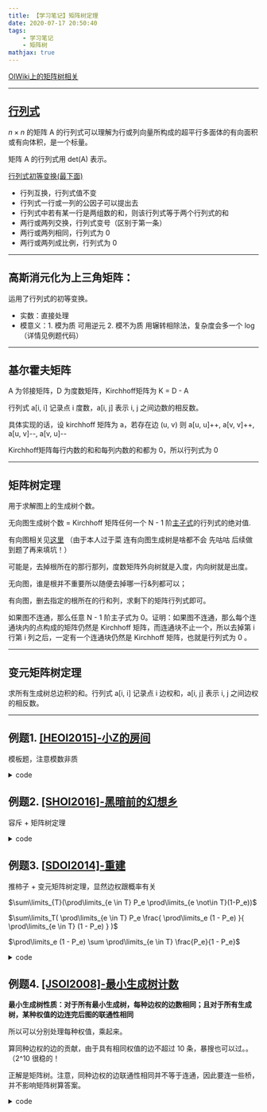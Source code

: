 ```yaml
---
title: 【学习笔记】矩阵树定理
date: 2020-07-17 20:50:40
tags: 
    - 学习笔记
    - 矩阵树
mathjax: true
---
```


[OIWiki上的矩阵树相关](https://oi-wiki.org/graph/matrix-tree/)

-----

## [行列式](https://blog.csdn.net/qq_36396104/article/details/89298227)

$n \times n$ 的矩阵 A 的行列式可以理解为行或列向量所构成的超平行多面体的有向面积或有向体积，是一个标量。

矩阵 A 的行列式用 det(A) 表示。

[行列式初等变换(最下面)](https://baike.baidu.com/item/%E5%88%9D%E7%AD%89%E5%8F%98%E6%8D%A2/10648400?fr=aladdin#2)

* 行列互换，行列式值不变
* 行列式一行或一列的公因子可以提出去
* 行列式中若有某一行是两组数的和，则该行列式等于两个行列式的和
* 两行或两列交换，行列式变号（区别于第一条）
* 两行或两列相同，行列式为 0
* 两行或两列成比例，行列式为 0

-----

## 高斯消元化为上三角矩阵：

运用了行列式的初等变换。

* 实数：直接处理
* 模意义：1. 模为质 可用逆元  2. 模不为质 用辗转相除法，复杂度会多一个 log（详情见例题代码）

-----

## 基尔霍夫矩阵

A 为邻接矩阵，D 为度数矩阵，Kirchhoff矩阵为 K = D - A

行列式 a[i, i] 记录点 i 度数，a[i, j] 表示 i, j 之间边数的相反数。

具体实现的话，设 kirchhoff 矩阵为 a，若存在边 (u, v) 则 a[u, u]++, a[v, v]++, a[u, v]--, a[v, u]--

Kirchhoff矩阵每行内数的和和每列内数的和都为 0，所以行列式为 0

-----

## 矩阵树定理

用于求解图上的生成树个数。

无向图生成树个数 = Kirchhoff 矩阵任何一个 N - 1 阶[主子式](https://baike.baidu.com/item/%E4%B8%BB%E5%AD%90%E5%BC%8F/2671796?fr=aladdin)的行列式的绝对值.

有向图相关见[这里](https://www.xht37.com/%E7%9F%A9%E9%98%B5%E6%A0%91%E5%AE%9A%E7%90%86-%E5%AD%A6%E4%B9%A0%E7%AC%94%E8%AE%B0/) （由于本人过于菜 连有向图生成树是啥都不会 先咕咕 后续做到题了再来填坑！）

可能是，去掉根所在的那行那列，度数矩阵外向树就是入度，内向树就是出度。

无向图，谁是根并不重要所以随便去掉哪一行&列都可以；

有向图，删去指定的根所在的行和列，求剩下的矩阵行列式即可。

如果图不连通，那么任意 N - 1 阶主子式为 0。证明：如果图不连通，那么每个连通块内的点构成的矩阵仍然是 Kirchhoff 矩阵，而连通块不止一个，所以去掉第 i 行第 i 列之后，一定有一个连通块仍然是 Kirchhoff 矩阵，也就是行列式为 0 。

-----

## 变元矩阵树定理

求所有生成树总边积的和。行列式 a[i, i] 记录点 i 边权和，a[i, j] 表示 i, j 之间边权的相反数。

-----

## 例题1. [[HEOI2015]-小Z的房间](https://www.luogu.com.cn/problem/P4111)

模板题，注意模数非质

<details>
    <summary>code</summary>
    ``` c++
    #include <bits/stdc++.h>
    #define rep(i, x, y) for (int i = x; i <= y; i++)
    using namespace std;

    const int mod = 1e9;
    const int dir[][2] = {{0, 1}, {1, 0}};
    typedef long long ll;
    ll n, m, a[100][100], id[10][10], idx;
    char s[10][10];

    int main() {
        cin >> n >> m;
        rep(i, 1, n) {
            scanf("%s", s[i] + 1);
            rep(j, 1, m)
                if (s[i][j] == '.') id[i][j] = ++idx;
        }
        rep(i, 1, n) {
            rep(j, 1, m) {
                if (id[i][j]) {
                    rep(k, 0, 1) {
                        int tx = i + dir[k][0], ty = j + dir[k][1];
                        if (tx > n || ty > m || !id[tx][ty]) continue;
                        int x = id[i][j], y = id[tx][ty];
                        a[x][x]++, a[y][y]++, a[x][y]--, a[y][x]--;
                    }
                }
            }
        }
        ll ans = 1;
        rep(i, 1, idx - 1) {  // n - 1 阶主子式
            rep(j, i + 1, idx - 1) {
                while (a[j][i]) {  // 在模意义下用辗转相除法，类比 gcd(a, b) = gcd(b, a % b) 直到 b = 0，用第 i 行消第 j 行
                    ll d = a[i][i] / a[j][i];
                    rep(k, i, idx - 1)
                        a[i][k] = (a[i][k] - d * a[j][k] % mod + mod) % mod;
                    swap(a[i], a[j]), ans = -ans;
                }
            }
            ans = (ans * a[i][i] % mod + mod) % mod;
        }
        printf("%lld\n", ans);
        return 0;
    }
    ```
</details>

## 例题2. [[SHOI2016]-黑暗前的幻想乡](https://www.luogu.com.cn/problem/P4336)

容斥 + 矩阵树定理

<details>
    <summary>code</summary>
    ``` c++
    #include <bits/stdc++.h>
    #define rep(i, x, y) for (int i = x; i <= y; i++)
    using namespace std;

    const int mod = 1e9 + 7;
    typedef long long ll;
    typedef pair<int, int> pii;
    ll n, a[20][20], res;
    vector<pii> g[20];

    int main() {
        cin >> n;
        rep(i, 1, n - 1) {
            int m, x, y; scanf("%d", &m);
            while (m--) {
                scanf("%d%d", &x, &y);
                g[i].push_back(make_pair(x, y));
            }
        }
        rep(s, 0, (1 << (n - 1)) - 1) {
            int cnt = 0;
            memset(a, 0, sizeof(a));
            rep(i, 1, n) {
                if (s & (1 << (i - 1))) {
                    ++cnt;
                    for (int j = 0; j < g[i].size(); j++) {
                        int x = g[i][j].first, y = g[i][j].second;
                        a[x][x]++, a[y][y]++, a[x][y]--, a[y][x]--;
                    }
                }
            }
            ll ans = 1;
            rep(i, 1, n - 1) {
                rep(j, i + 1, n - 1) {
                    while (a[j][i]) {
                        ll d = a[i][i] / a[j][i];
                        rep(k, i, n - 1)
                            a[i][k] = (a[i][k] - d * a[j][k] % mod + mod) % mod;
                        swap(a[i], a[j]), ans = -ans;
                    }
                }
                ans = (ans * a[i][i] % mod + mod) % mod;
            }
            res = (res + ((n - 1 - cnt) & 1 ? -1ll : 1ll) * ans + mod) % mod;  // !!!
        }
        printf("%lld\n", res);
        return 0;
    }
    ```
</details>

## 例题3. [[SDOI2014]-重建](https://www.luogu.com.cn/problem/P3317)

推柿子 + 变元矩阵树定理，显然边权跟概率有关

$\sum\limits_{T}(\prod\limits_{e \in T} P_e \prod\limits_{e \not\in T}(1-P_e))$

$\sum\limits_T( \prod\limits_{e \in T} P_e \frac{ \prod\limits_e (1 - P_e) }{ \prod\limits_{e \in T} (1 - P_e) } )$

$\prod\limits_e (1 - P_e) \sum \prod\limits_{e \in T} \frac{P_e}{1 - P_e}$

<details>
    <summary>code</summary>
    ``` c++
    #include <bits/stdc++.h>
    #define rep(i, x, y) for (int i = x; i <= y; i++)
    using namespace std;

    const int N = 55;
    const double eps = 1e-9;
    int n;
    double D[N][N], ans = 1.0;

    double solve() {
        bool ff = 0;
        double ret = 1.0;
        int N = n - 1;
        rep(i, 1, N) {
            int mx = i;
            rep(j, i + 1, N)
                if (D[mx][i] < D[j][i]) mx = j;
            if (mx != i) ff ^= 1, swap(D[mx], D[i]);
            if (D[i][i] > -eps && D[i][i] < eps) return 0.0;
            rep(j, i + 1, N) {
                double t = D[j][i] / D[i][i];
                rep(k, i, N) D[j][k] -= t * D[i][k];
            }
            ret *= D[i][i];
        }
        if (ff) ret *= -1.0;
        return ret;
    }

    int main() {
        cin >> n;
        rep(i, 1, n) rep(j, 1, n) cin >> D[i][j];
        rep(i, 1, n)
            rep(j, 1, n) {
                if (fabs(D[i][j]) < eps) D[i][j] = eps;
                else if (fabs(1.0 - D[i][j]) < eps) D[i][j] = 1.0 - eps;
                if (j > i) ans *= (1 - D[i][j]);
                D[i][j] /= (1.0 - D[i][j]);
            }
        rep(i, 1, n)
            rep(j, 1, n)
                if (i != j)
                    D[i][i] += D[i][j], D[i][j] *= -1;
        printf("%.5lf\n", ans * solve());
        return 0;
    }
    ```
</details>

## 例题4. [[JSOI2008]-最小生成树计数](https://www.luogu.com.cn/problem/P4208)

**最小生成树性质：对于所有最小生成树，每种边权的边数相同；且对于所有生成树，某种权值的边连完后图的联通性相同**

所以可以分别处理每种权值，乘起来。

算同种边权的边的贡献，由于具有相同权值的边不超过 10 条，暴搜也可以过。。（2^10 很稳的！

正解是矩阵树。注意，同种边权的边联通性相同并不等于连通，因此要连一些桥，并不影响矩阵树算答案。

<details>
    <summary>code</summary>
    ``` c++
    #include <bits/stdc++.h>
    #define rep(i, x, y) for (int i = x; i <= y; i++)
    using namespace std;

    const int mod = 31011, N = 105, M = 1e3 + 10;
    typedef long long ll;
    ll n, m, ans = 1, num;
    ll fa[N], fat[N], id[M << 1], a[N][N];
    struct node {
        ll u, v, w;
        bool operator < (const node &a) const { return w < a.w; }
    }e[M], t[M];

    int getfa(int x) {
        return fa[x] == x ? x : fa[x] = getfa(fa[x]);
    }
    int getfa2(int x) {
        return fat[x] == x ? x : fat[x] = getfa2(fat[x]);
    }

    ll Gauss(ll n) {
        ll ret = 1;
        rep(i, 1, n - 1) {
            rep(j, i + 1, n - 1) {
                while (a[j][i]) {
                    ll d = a[i][i] / a[j][i];
                    rep(k, i, n - 1)
                        a[i][k] = (a[i][k] - d * a[j][k] % mod + mod) % mod;
                    swap(a[i], a[j]), ret = -ret;
                }
            }
            ret = (ret * a[i][i] % mod + mod) % mod;
        }
        return ret;
    }

    void calc(int l, int r) {
        int cnt = 0;
        memset(a, 0, sizeof(a));
        rep(i, l, r) {
            t[i] = e[i];
            int u = getfa(t[i].u), v = getfa(t[i].v);
            t[i].u = u, t[i].v = v;  // 类似于缩点
            if (u == v) continue;
            id[++cnt] = u, id[++cnt] = v;
        }
        sort(id + 1, id + cnt + 1);
        cnt = unique(id + 1, id + cnt + 1) - id - 1;
        rep(i, 1, cnt) fat[i] = i;
        rep(i, l, r) {
            if (t[i].u == t[i].v) continue;

            int u = getfa(t[i].u), v = getfa(t[i].v);
            if (u != v) --num, fa[u] = v;

            u = lower_bound(id + 1, id + cnt + 1, t[i].u) - id;
            v = lower_bound(id + 1, id + cnt + 1, t[i].v) - id;
            a[u][u]++, a[v][v]++, a[u][v]--, a[v][u]--;

            u = getfa2(u), v = getfa2(v);
            if (u != v) fat[u] = v;
        }
        rep(i, 2, cnt) {  // 有可能不连通，那么连一些桥，并不影响矩阵树算答案
            int u = getfa2(i), v = getfa2(i - 1);
            if (u == v) continue;
            a[u][u]++, a[v][v]++, a[u][v]--, a[v][u]--;
            fat[u] = v;
        }
        ans = ans * Gauss(cnt) % mod;
    }

    int main() {
        cin >> n >> m;
        rep(i, 1, m)
            scanf("%lld%lld%lld", &e[i].u, &e[i].v, &e[i].w);
        sort(e + 1, e + m + 1);
        rep(i, 1, n) fa[i] = i;
        num = n;
        for (int i = 1, j = 1; i <= m; i = j) {
            while (j <= m && e[i].w == e[j].w) ++j;
            for (j = i; j <= m; ++j) if (e[i].w != e[j].w) break;
            if (i + 1 < j) {
                calc(i, j - 1);
            } else {
                int u = getfa(e[i].u), v = getfa(e[i].v);
                if (u != v) fa[u] = v;
                --num;
            }
        }
        if (num > 1) puts("0");  // 判定最小生成树的存在
        else printf("%lld\n", ans);
        return 0;
    }
    ```
</details>